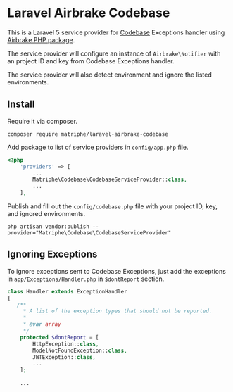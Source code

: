 # Laravel Airbrake Codebase

This is a Laravel 5 service provider for [Codebase](https://www.codebasehq.com/) Exceptions handler using [Airbrake PHP package](https://github.com/airbrake/phpbrake).

The service provider will configure an instance of `Airbrake\Notifier` with an project ID and key from Codebase Exceptions handler.

The service provider will also detect environment and ignore the listed environments.

## Install

Require it via composer.

```
composer require matriphe/laravel-airbrake-codebase
```

Add package to list of service providers in `config/app.php` file.

```php
<?php
    'providers' => [
        ...
        Matriphe\Codebase\CodebaseServiceProvider::class,
        ...
    ],
```

Publish and fill out the `config/codebase.php` file with your project ID, key, and ignored environments.

```
php artisan vendor:publish --provider="Matriphe\Codebase\CodebaseServiceProvider"
```

## Ignoring Exceptions

To ignore exceptions sent to Codebase Exceptions, just add the exceptions in `app/Exceptions/Handler.php` in `$dontReport` section.

```php
class Handler extends ExceptionHandler
{
   /**
     * A list of the exception types that should not be reported.
     *
     * @var array
     */
    protected $dontReport = [
        HttpException::class,
        ModelNotFoundException::class,
        JWTException::class,
        ...
    ];
    
    ...
```